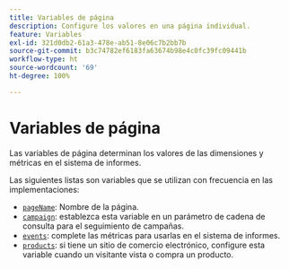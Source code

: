 ```yaml
---
title: Variables de página
description: Configure los valores en una página individual.
feature: Variables
exl-id: 321d0db2-61a3-478e-ab51-8e06c7b2bb7b
source-git-commit: b3c74782ef6183fa63674b98e4c0fc39fc09441b
workflow-type: ht
source-wordcount: '69'
ht-degree: 100%

---
```


# Variables de página

Las variables de página determinan los valores de las dimensiones y métricas en el sistema de informes.

Las siguientes listas son variables que se utilizan con frecuencia en las implementaciones:

* [`pageName`](pagename.md): Nombre de la página.
* [`campaign`](campaign.md): establezca esta variable en un parámetro de cadena de consulta para el seguimiento de campañas.
* [`events`](events/events-overview.md): complete las métricas para usarlas en el sistema de informes.
* [`products`](products.md): si tiene un sitio de comercio electrónico, configure esta variable cuando un visitante vista o compra un producto.
